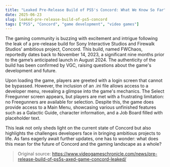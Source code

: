 ```yaml
---
title: "Leaked Pre-Release Build of PS5's Concord: What We Know So Far"
date: 2025-06-23
slug: leaked-pre-release-build-of-ps5-concord
tags: ["PS5", "Concord", "game development", "video games"]
---
```


The gaming community is buzzing with excitement and intrigue following the leak of a pre-release build for Sony Interactive Studios and Firewalk Studios’ ambitious project, Concord. This build, named FWChaos, reportedly dates back to November 14, 2023, a significant nine months prior to the game’s anticipated launch in August 2024. The authenticity of the build has been confirmed by VGC, raising questions about the game's development and future.

Upon loading the game, players are greeted with a login screen that cannot be bypassed. However, the inclusion of an .ini file allows access to a developer menu, revealing a glimpse into the game's mechanics. The Select Freegunner screen appears, but players are met with a frustrating limitation: no Freegunners are available for selection. Despite this, the game does provide access to a Main Menu, showcasing various unfinished features such as a Galactic Guide, character information, and a Job Board filled with placeholder text.

This leak not only sheds light on the current state of Concord but also highlights the challenges developers face in bringing ambitious projects to life. As fans eagerly await further updates, one has to wonder: what does this mean for the future of Concord and the gaming landscape as a whole? 

> Original source: https://www.videogameschronicle.com/news/pre-release-build-of-ps5s-axed-game-concord-leaked/
